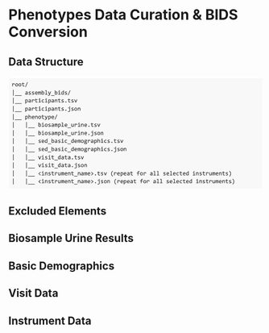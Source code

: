 # Phenotypes Data Curation & BIDS Conversion

## Data Structure
![](./../images/bids_phenotypes.png)

## Excluded Elements

## Biosample Urine Results

## Basic Demographics

## Visit Data

## Instrument Data
